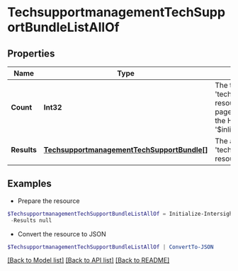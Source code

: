 # TechsupportmanagementTechSupportBundleListAllOf
## Properties

Name | Type | Description | Notes
------------ | ------------- | ------------- | -------------
**Count** | **Int32** | The total number of &#39;techsupportmanagement.TechSupportBundle&#39; resources matching the request, accross all pages. The &#39;Count&#39; attribute is included when the HTTP GET request includes the &#39;$inlinecount&#39; parameter. | [optional] 
**Results** | [**TechsupportmanagementTechSupportBundle[]**](TechsupportmanagementTechSupportBundle.md) | The array of &#39;techsupportmanagement.TechSupportBundle&#39; resources matching the request. | [optional] 

## Examples

- Prepare the resource
```powershell
$TechsupportmanagementTechSupportBundleListAllOf = Initialize-IntersightTechsupportmanagementTechSupportBundleListAllOf  -Count null `
 -Results null
```

- Convert the resource to JSON
```powershell
$TechsupportmanagementTechSupportBundleListAllOf | ConvertTo-JSON
```

[[Back to Model list]](../README.md#documentation-for-models) [[Back to API list]](../README.md#documentation-for-api-endpoints) [[Back to README]](../README.md)

